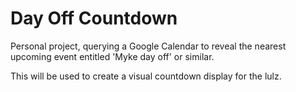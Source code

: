 # Day Off Countdown

Personal project, querying a Google Calendar to reveal the nearest upcoming event entitled 'Myke day off' or similar.

This will be used to create a visual countdown display for the lulz.
